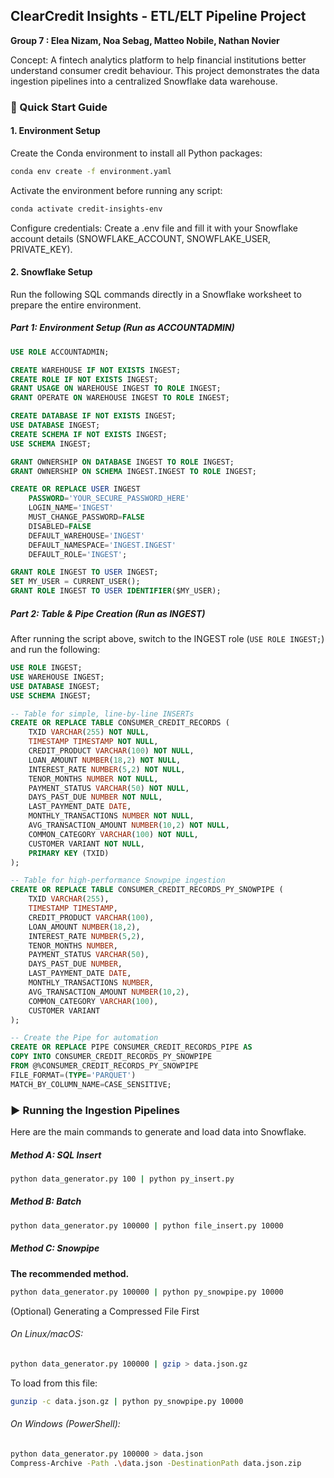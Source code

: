 ## ClearCredit Insights - ETL/ELT Pipeline Project

**Group 7 : Elea Nizam, Noa Sebag, Matteo Nobile, Nathan Novier**

Concept: A fintech analytics platform to help financial institutions better understand consumer credit behaviour. This project demonstrates the data ingestion pipelines into a centralized Snowflake data warehouse.

### 🚀 Quick Start Guide

#### 1. Environment Setup
Create the Conda environment to install all Python packages:
```bash
conda env create -f environment.yaml
```
Activate the environment before running any script:
```bash
conda activate credit-insights-env
```
Configure credentials: Create a .env file and fill it with your Snowflake account details (SNOWFLAKE_ACCOUNT, SNOWFLAKE_USER, PRIVATE_KEY).

#### 2. Snowflake Setup
Run the following SQL commands directly in a Snowflake worksheet to prepare the entire environment.

##### Part 1: Environment Setup (Run as ACCOUNTADMIN)
```sql
USE ROLE ACCOUNTADMIN;

CREATE WAREHOUSE IF NOT EXISTS INGEST;
CREATE ROLE IF NOT EXISTS INGEST;
GRANT USAGE ON WAREHOUSE INGEST TO ROLE INGEST;
GRANT OPERATE ON WAREHOUSE INGEST TO ROLE INGEST;

CREATE DATABASE IF NOT EXISTS INGEST;
USE DATABASE INGEST;
CREATE SCHEMA IF NOT EXISTS INGEST;
USE SCHEMA INGEST;

GRANT OWNERSHIP ON DATABASE INGEST TO ROLE INGEST;
GRANT OWNERSHIP ON SCHEMA INGEST.INGEST TO ROLE INGEST;

CREATE OR REPLACE USER INGEST 
    PASSWORD='YOUR_SECURE_PASSWORD_HERE' 
    LOGIN_NAME='INGEST'
    MUST_CHANGE_PASSWORD=FALSE
    DISABLED=FALSE
    DEFAULT_WAREHOUSE='INGEST'
    DEFAULT_NAMESPACE='INGEST.INGEST'
    DEFAULT_ROLE='INGEST';

GRANT ROLE INGEST TO USER INGEST;
SET MY_USER = CURRENT_USER();
GRANT ROLE INGEST TO USER IDENTIFIER($MY_USER);
```
##### Part 2: Table & Pipe Creation (Run as INGEST)
After running the script above, switch to the INGEST role (`USE ROLE INGEST;`) and run the following:
```sql
USE ROLE INGEST;
USE WAREHOUSE INGEST;
USE DATABASE INGEST;
USE SCHEMA INGEST;

-- Table for simple, line-by-line INSERTs
CREATE OR REPLACE TABLE CONSUMER_CREDIT_RECORDS (
    TXID VARCHAR(255) NOT NULL,
    TIMESTAMP TIMESTAMP NOT NULL,
    CREDIT_PRODUCT VARCHAR(100) NOT NULL,
    LOAN_AMOUNT NUMBER(18,2) NOT NULL,
    INTEREST_RATE NUMBER(5,2) NOT NULL,
    TENOR_MONTHS NUMBER NOT NULL,
    PAYMENT_STATUS VARCHAR(50) NOT NULL,
    DAYS_PAST_DUE NUMBER NOT NULL,
    LAST_PAYMENT_DATE DATE,
    MONTHLY_TRANSACTIONS NUMBER NOT NULL,
    AVG_TRANSACTION_AMOUNT NUMBER(10,2) NOT NULL,
    COMMON_CATEGORY VARCHAR(100) NOT NULL,
    CUSTOMER VARIANT NOT NULL,
    PRIMARY KEY (TXID)
);

-- Table for high-performance Snowpipe ingestion
CREATE OR REPLACE TABLE CONSUMER_CREDIT_RECORDS_PY_SNOWPIPE (
    TXID VARCHAR(255),
    TIMESTAMP TIMESTAMP,
    CREDIT_PRODUCT VARCHAR(100),
    LOAN_AMOUNT NUMBER(18,2),
    INTEREST_RATE NUMBER(5,2),
    TENOR_MONTHS NUMBER,
    PAYMENT_STATUS VARCHAR(50),
    DAYS_PAST_DUE NUMBER,
    LAST_PAYMENT_DATE DATE,
    MONTHLY_TRANSACTIONS NUMBER,
    AVG_TRANSACTION_AMOUNT NUMBER(10,2),
    COMMON_CATEGORY VARCHAR(100),
    CUSTOMER VARIANT
);

-- Create the Pipe for automation
CREATE OR REPLACE PIPE CONSUMER_CREDIT_RECORDS_PIPE AS 
COPY INTO CONSUMER_CREDIT_RECORDS_PY_SNOWPIPE
FROM @%CONSUMER_CREDIT_RECORDS_PY_SNOWPIPE
FILE_FORMAT=(TYPE='PARQUET') 
MATCH_BY_COLUMN_NAME=CASE_SENSITIVE;
```

### ▶️ Running the Ingestion Pipelines
Here are the main commands to generate and load data into Snowflake.

##### Method A: SQL Insert
```bash
python data_generator.py 100 | python py_insert.py
```
##### Method B: Batch
```bash
python data_generator.py 100000 | python file_insert.py 10000
```

##### Method C: Snowpipe
**The recommended method.**

```bash
python data_generator.py 100000 | python py_snowpipe.py 10000
```

(Optional) Generating a Compressed File First
###### On Linux/macOS:
```bash
python data_generator.py 100000 | gzip > data.json.gz
```
To load from this file:
```bash
gunzip -c data.json.gz | python py_snowpipe.py 10000
```

###### On Windows (PowerShell):

```bash
python data_generator.py 100000 > data.json
Compress-Archive -Path .\data.json -DestinationPath data.json.zip
```